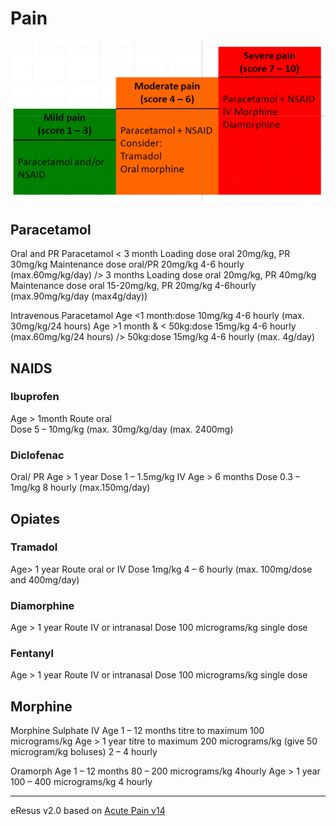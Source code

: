 # Pain
![Pain ladder](./guidelines.md/pain.png)
## Paracetamol
Oral and PR Paracetamol
< 3 month
Loading dose oral 20mg/kg, PR 30mg/kg
Maintenance dose oral/PR 20mg/kg 4-6 hourly (max.60mg/kg/day)
/> 3 months
Loading dose oral 20mg/kg, PR 40mg/kg
Maintenance dose oral 15-20mg/kg, PR 20mg/kg 4-6hourly (max.90mg/kg/day (max4g/day))

Intravenous Paracetamol
Age <1 month:dose 10mg/kg 4-6 hourly (max. 30mg/kg/24 hours)
Age >1 month & < 50kg:dose 15mg/kg 4-6 hourly (max.60mg/kg/24 hours)
/> 50kg:dose 15mg/kg 4-6 hourly (max. 4g/day)

## NAIDS
### Ibuprofen
Age > 1month
Route oral 	
Dose 5 – 10mg/kg (max. 30mg/kg/day (max. 2400mg)

### Diclofenac 
Oral/ PR
Age > 1 year
Dose 1 – 1.5mg/kg
IV
Age > 6 months
Dose 0.3 – 1mg/kg 8 hourly (max.150mg/day)

## Opiates
### Tramadol
Age> 1 year
Route oral or IV
Dose 1mg/kg 4 – 6 hourly (max. 100mg/dose and 400mg/day)

### Diamorphine
Age > 1 year
Route IV or intranasal
Dose 100 micrograms/kg single dose

### Fentanyl
Age > 1 year
Route IV or intranasal
Dose 100 micrograms/kg single dose

## Morphine
Morphine Sulphate IV
Age 1 – 12 months titre to maximum 100 micrograms/kg
Age > 1 year titre to maximum 200 micrograms/kg (give 50 microgram/kg boluses) 2 – 4 hourly 

Oramorph
Age 1 – 12 months 80 – 200 micrograms/kg 4hourly
Age > 1 year 100 – 400 micrograms/kg 4 hourly 


--- 
eResus v2.0 based on [Acute Pain v14](http://workspaces/sites/Teams/ChildrensEmergencyDepartment/guidelines/BCH_guidelines/1/index.html#5813)
<!--stackedit_data:
eyJoaXN0b3J5IjpbLTExMzYzNzMxMTZdfQ==
-->